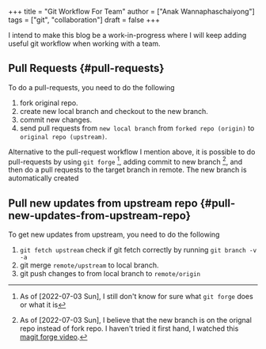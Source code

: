 +++
title = "Git Workflow For Team"
author = ["Anak Wannaphaschaiyong"]
tags = ["git", "collaboration"]
draft = false
+++

I intend to make this blog be a work-in-progress where I will keep adding useful git workflow when working with a team.


## Pull Requests {#pull-requests}

To do a pull-requests, you need to do the following

1.  fork original repo.
2.  create new local branch and checkout to the new branch.
3.  commit new changes.
4.  send pull requests from `new local branch` from `forked repo (origin)` to `original repo (upstream)`.

Alternative to the pull-request workflow I mention above, it is possible to do pull-requests by using `git forge`&nbsp;[^fn:1], adding commit to new branch&nbsp;[^fn:2], and then do a pull requests to the target branch in remote. The new branch is automatically created


## Pull new updates from upstream repo {#pull-new-updates-from-upstream-repo}

To get new updates from upstream, you need to do the following

1.  `git fetch upstream`
    check if git fetch correctly by running `git branch -v -a`
2.  git merge `remote/upstream` to local branch.
3.  git push changes to from local branch to `remote/origin`

[^fn:1]: As of <span class="timestamp-wrapper"><span class="timestamp">[2022-07-03 Sun]</span></span>, I still don't know for sure what `git forge` does or what it is
[^fn:2]: As of <span class="timestamp-wrapper"><span class="timestamp">[2022-07-03 Sun]</span></span>, I believe that the new branch is on the orignal repo instead of fork repo. I haven't tried it first hand, I watched this [magit forge video](https://www.youtube.com/watch?v=wgI8r3Nx_BI&ab_channel=MikeZamansky).
